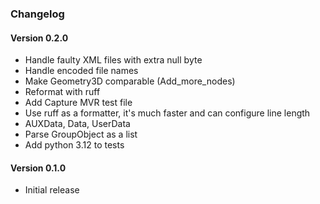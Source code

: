 ### Changelog

#### Version 0.2.0

- Handle faulty XML files with extra null byte
- Handle encoded file names
- Make Geometry3D comparable (Add_more_nodes)
- Reformat with ruff
- Add Capture MVR test file
- Use ruff as a formatter, it's much faster and can configure line length
- AUXData, Data, UserData
- Parse GroupObject as a list
- Add python 3.12 to tests

#### Version 0.1.0

- Initial release
